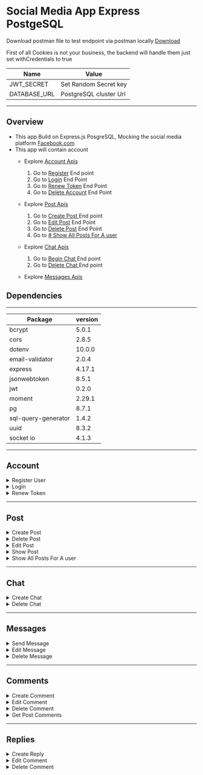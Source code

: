 # Social Media App Express PostgeSQL

Download postman file to test endpoint via postman locally [Download](https://www.getpostman.com/collections/ad64827ae9087bcf831e)

First of all Cookies is not your business, the backend will handle them just set withCredentials to true


| Name | Value |
| ----------- | ----------- |
| JWT_SECRET | Set Random Secret key      |
| DATABASE_URL | PostgreSQL cluster Url |  

<hr>

## Overview
* This app Build on Express.js PosgreSQL, Mocking the social media platform [Facebook.com](https://facebook.com)
* This app will contain  account
    - Explore <a href="#account">Account Apis</a>
        1.  Go to <a href="#register">Register</a> End point
        2.  Go to <a href="#login">Login</a> End Point
        3.  Go to <a href="#renew-token">Renew Token</a> End Point
        4.  Go to <a href="#delete-account">Delete Account</a> End Point

    - Explore <a href="#post">Post Apis</a>
        1.  Go to <a href="#create-post">Create Post </a> End point
        2.  Go to <a href="#edit-post">Edit Post</a> End Point
        3.  Go to <a href="#delete-post">Delete Post</a> End Point
        4.  Go to <a href="#show-post"># Show All Posts For A user</a>

    - Explore <a href="#chat">Chat Apis</a>
        1.  Go to <a href="#begin-chat">Begin Chat </a> End point
        2.  Go to <a href="#delete-chat">Delete Chat </a> End point

    - Explore <a href="#messages">Messages Apis</a>

## Dependencies
_____
| Package      | version |
| ----------- | ----------- |
| bcrypt      | 5.0.1       |
| cors | 2.8.5|
| dotenv | 10.0.0|
| email-validator | 2.0.4|
| express | 4.17.1|
| jsonwebtoken | 8.5.1|
| jwt | 0.2.0|
| moment | 2.29.1|
| pg | 8.7.1|
| sql-query-generator | 1.4.2|
| uuid | 8.3.2|
| socket io | 4.1.3 |

<hr>

<h2 id="account">Account</h2>

<details id="register">
  <summary>Register User</summary>

if username already Exist the request wil be directed to login route

```  
    Axios({
        method: "POST",
        url: '/register',
        withCredentials: true,
        data: {
            username,
            password,
            first_name,
            last_name,
            email,
            day,
            month,
            year
        }
    }).then((res)  => {
        ... Do Some thing
    }).catch((error) => {
        ... Do Some thing
    })
```
</details>


<details id="login">
  <summary>Login</summary>

```  
    
    Axios({
        method: "POST",
        url: "/login",
        withCredentials: true,
        data: {
            username,
            password
        }
    }).then((res)  => {
        ... Do Some thing
    }).catch((error) => {
        ... Do Some thing
    })

```
</details>




<details id="renew-token">
  <summary>Renew Token</summary>

```  
    Axios({
        method: "POST",
        url: '/renewToken',
        withCredentials: true,
    }).then((res)  => {
        ... Do Some thing
    }).catch((error) => {
        ... Do Some thing
    })

```
</details>

<hr>
<h2 id="post">Post</h2>

<details id="create-post">
  <summary>Create Post</summary>

```  
    
    Axios({
        method: "POST",
        url: '/post',
        withCredentials: true,
        data: {
            published, // Boolean define the status of the post Private ot Public
            content
        }
    }).then((res)  => {
        ... Do Some thing
    }).catch((error) => {
        ... Do Some thing
    })

```
```
{
    "NewPost": {
        "content": "44ssssssssssss",
        "user_id": 2,
        "id": "892"
    }
}
```
</details>


<details id="delete-post">
  <summary>Delete Post</summary>

```  
    Axios({
        method: "DELETE",
        url: "/post",
        withCredentials: true,
        data: {
            post_id
        }
    }).then((res)  => {
        ... Do Some thing
    }).catch((error) => {
        ... Do Some thing
    })

```
</details>


<details id="edit-post">
  <summary>Edit Post</summary>

```  
    Axios({
        method: "PATCH",
        url: '/post',
        withCredentials: true,
        data: {
            published, // New Post Status
            content // New Content
        }
    }).then((res)  => {
        ... Do Some thing
    }).catch((error) => {
        ... Do Some thing
    })

```
</details>



<details id="show-post">
  <summary>Show Post</summary>

```  
    
    Axios({
        method: "GET",
        url: '/post/:post_id',
        withCredentials: true,
    }).then((res)  => {
        ... Do Some thing
    }).catch((error) => {
        ... Do Some thing
    })

```
</details>


<details id="show-user-posts">
  <summary>Show All Posts For A user</summary>

```  
 
    Axios({  
        method: "GET",  
        url: '/post/:user_id/:round',  
        withCredentials: true,
    }).then((res)  => {
        ... Do Some thing
    }).catch((error) => {
        ... Do Some thing
    })

```
- `round` must be a `Number` specifies how many posts should i `skip`
- if round  is `0` the end point will Return the last `5` posts this user have posted
- if round  is `1` the end point will Skip the first `(1 * 5) = 5` posts and will Return posts from 5 to 10
- if round  is `2` the end point will Skip the first `(2 * 5) = 5` posts and will Return posts from 10 to 15
- if there is `no` more posts the endpoint will return empty Array []  
</details>
<hr>
<h2 id="chat">Chat</h2>

<details id="begin-chat">
  <summary>Create Chat</summary>

```  
    Axios({
        method: "POST",
        url: '/chat',
        withCredentials: true,
        data: {
            chat_with, // id for the user that will chat with
        },
    }).then((res)  => {
        ... Do Some thing
    }).catch((error) => {
        ... Do Some thing
    })
```
</details>


<details id="delete-chat">
  <summary>Delete Chat</summary>

```  
    Axios({
        method: "DELETE",
        url: '/chat',
        headers: {
            chat_id,
        }
        withCredentials: true,
    }).then((res)  => {
        ... Do Some thing
    }).catch((error) => {
        ... Do Some thing
    })
```
</details>
<hr>
<h2 id="messages">Messages</h2>

<details id="send-message">
  <summary>Send Message</summary>

```  
    Axios({
        method: "POST",
        url: "/message",
        withCredentials: true,
        data: {
            chat_id,
            content,
            chat_with
        }
    }).then((res)  => {
        ... Do Some thing
    }).catch((error) => {
        ... Do Some thing
    })
```
</details>


<details id="edit-message">
  <summary>Edit Message</summary>

```  
    Axios({
        method: "PATCH",
        url: "/message",
        withCredentials: true,
        data: {
            message_id,
            chat_id,
            content
        }
    }).then((res)  => {
        ... Do Some thing
    }).catch((error) => {
        ... Do Some thing
    })
```
</details>


<details id="delete-message">
  <summary>Delete Message</summary>

```  
    Axios({
        method: "DELETE",
        url: "/message",
        headers: {
            message_id
        },
        withCredentials: true,
    }).then((res)  => {
        ... Do Some thing
    }).catch((error) => {
        ... Do Some thing
    })
```
</details>
<hr>
<h2 id="comments">Comments</h2>


<details id="create-comment">
  <summary>Create Comment</summary>

```  
    Axios({
        method: "POST",
        url: "/comment",
        withCredentials: true,
        data: {
            content,
            post_id
        }
    }).then((res)  => {
        ... Do Some thing
    }).catch((error) => {
        ... Do Some thing
    })
```
</details>


<details id="edit-comment">
  <summary>Edit Comment</summary>

```  
    Axios({
        method: "PATCH",
        url: "/comment",
        data: {
            content,
            comment_id
        },
        withCredentials: true,
    }).then((res)  => {
        ... Do Some thing
    }).catch((error) => {
        ... Do Some thing
    })
```
</details>


<details id="delete-comment">
  <summary>Delete Comment</summary>

```  
    Axios({
        method: "DELETE",
        url: "/comment",
        withCredentials: true,
    }).then((res)  => {
        ... Do Some thing
    }).catch((error) => {
        ... Do Some thing
    })
```
</details>



<details id="get-post-comment">
  <summary>Get Post Comments</summary>

```  
    Axios({
        method: "GET",
        url: "/comment/post_comments/:post_id/:round",
        withCredentials: true,
    }).then((res)  => {
        ... Do Some thing
    }).catch((error) => {
        ... Do Some thing
    })
```
</details>

<hr>
<h2 id="replies">Replies</h2>


<details id="create-reply">
  <summary>Create Reply</summary>

```  
    Axios({
        method: "POST",
        url: "/replies",
        withCredentials: true,
        data: {
            content,
            comment_id,
            post_id
        }
    }).then((res)  => {
        ... Do Some thing
    }).catch((error) => {
        ... Do Some thing
    })
```
</details>


<details id="edit-comment">
  <summary>Edit Comment</summary>

```  
    Axios({
        method: "PATCH",
        url: "/replies",
        withCredentials: true,
        data: {
            content,
            reply_id
        }
    }).then((res)  => {
        ... Do Some thing
    }).catch((error) => {
        ... Do Some thing
    })
```
</details>


<details id="delete-comment">
  <summary>Delete Comment</summary>

```  
    Axios({
        method: "DELETE",
        url: "/replies",
        withCredentials: true,
        headers: {
            reply_id
        }
    }).then((res)  => {
        ... Do Some thing
    }).catch((error) => {
        ... Do Some thing
    })
```
</details>


